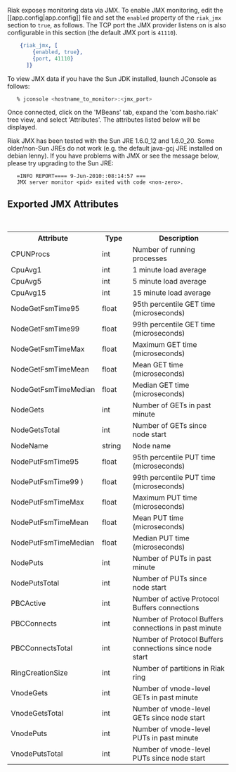 
  Riak exposes monitoring data via JMX.  To enable JMX monitoring, edit the
  [[app.config|app.config]] file and set the ```enabled``` property of the ```riak_jmx```
  section to ```true```, as follows.  The TCP port the JMX provider listens on
  is also configurable in this section (the default JMX port is ```41110```).

```erlang
    {riak_jmx, [
        {enabled, true},
        {port, 41110}
      ]}
```

   To view JMX data if you have the Sun JDK installed, launch JConsole
   as follows:

```bash
   % jconsole <hostname_to_monitor>:<jmx_port> 
```

   Once connected, click on the 'MBeans' tab, expand the 'com.basho.riak' 
   tree view, and select 'Attributes'.  The attributes listed below will
   be displayed.

   Riak JMX has been tested with the Sun JRE 1.6.0_12 and 1.6.0_20.  Some
   older/non-Sun JREs do not work (e.g. the default java-gcj JRE installed
   on debian lenny).  If you have problems with JMX or see the
   message below, please try upgrading to the Sun JRE:

```text
   =INFO REPORT==== 9-Jun-2010::08:14:57 ===
   JMX server monitor <pid> exited with code <non-zero>.
```

## Exported JMX Attributes 
<br>
<table>
    <tr>
        <th WIDTH="30%">Attribute</th>
        <th WIDTH="15%">Type</th>
        <th WIDTH="55%">Description</th>
    </tr>
    <tr>
        <td>CPUNProcs </td>
        <td>int
		</td>
        <td>Number of running processes      
		</td>
    </tr>
    <tr>
        <td>CpuAvg1 </td>
        <td>int
		</td>
        <td>1 minute load average      
		</td>
    </tr>
    <tr>
        <td>CpuAvg5 </td>
        <td>int
		</td>
        <td>5 minute load average      
		</td>
    </tr>
    <tr>
        <td>CpuAvg15  </td>
        <td>int
		</td>
        <td>15 minute load average                                       
		</td>
    </tr>
    <tr>
        <td>NodeGetFsmTime95 </td>
        <td>float
		</td>
        <td>95th percentile GET time (microseconds)    
		</td>
    </tr>
    <tr>
        <td>NodeGetFsmTime99</td>
        <td>float 
		</td>
        <td>99th percentile GET time (microseconds)           
		</td>
    </tr>
    <tr>
        <td>NodeGetFsmTimeMax</td>
        <td>float
		</td>
        <td>Maximum GET time (microseconds)    
		</td>
    </tr>
    <tr>
        <td>NodeGetFsmTimeMean</td>
        <td>float
		</td>
        <td>Mean GET time (microseconds)    
		</td>
    </tr>
    <tr>
        <td>NodeGetFsmTimeMedian</td>
        <td>float 
		</td>
        <td>Median GET time (microseconds)    
		</td>
    </tr>
    <tr>
        <td>NodeGets</td>
        <td>int
		</td>
        <td>Number of GETs in past minute   
		</td>
    </tr>
    <tr>
        <td>NodeGetsTotal  </td>
        <td>int
		</td>
        <td>Number of GETs since node start    
		</td>
    </tr>
    <tr>
        <td>NodeName</td>
        <td>string
		</td>
        <td>Node name    
		</td>
    </tr>
    <tr>
        <td>NodePutFsmTime95 </td>
        <td>float 
		</td>
        <td>95th percentile PUT time (microseconds)    
		</td>
    </tr>
    <tr>
        <td>NodePutFsmTime99 ) </td>
        <td>float 
		</td>
        <td>99th percentile PUT time (microseconds)    
		</td>
    </tr>
    <tr>
        <td>NodePutFsmTimeMax</td>
        <td>float
		</td>
        <td>Maximum PUT time (microseconds)     
		</td>
    </tr>
    <tr>
        <td>NodePutFsmTimeMean</td>
        <td>float 
		</td>
        <td>Mean PUT time (microseconds)   
		</td>
    </tr>
    <tr>
        <td>NodePutFsmTimeMedian</td>
        <td>float
		</td>
        <td>Median PUT time (microseconds) 
		</td>
    </tr>
    <tr>
        <td>NodePuts</td>
        <td>int
		</td>
        <td>Number of PUTs in past minute   
		</td>
    </tr>
    <tr>
        <td>NodePutsTotal </td>
        <td>int
		</td>
        <td>Number of PUTs since node start      
		</td>
    </tr>
    <tr>
        <td>PBCActive   </td>
        <td>int
		</td>
        <td>Number of active Protocol Buffers connections 
		</td>
    </tr>
    <tr>
        <td>PBCConnects </td>
        <td>int
		</td>
        <td>Number of Protocol Buffers connections in past minute     
		</td>
    </tr>
    <tr>
        <td>PBCConnectsTotal</td>
        <td>int
		</td>
        <td>Number of Protocol Buffers connections since node start 
		</td>
    </tr>
    <tr>
        <td>RingCreationSize </td>
        <td>int
		</td>
        <td>Number of partitions in Riak ring   
		</td>
    </tr>
    <tr>
        <td>VnodeGets  </td>
        <td>int
		</td>
        <td>Number of vnode-level GETs in past minute     
		</td>
    </tr>
    <tr>
        <td>VnodeGetsTotal</td>
        <td>int
		</td>
        <td>Number of vnode-level GETs since node start      
		</td>
    </tr>
    <tr>
        <td>VnodePuts   </td>
        <td>int
		</td>
        <td>Number of vnode-level PUTs in past minute      
		</td>
    </tr>
    <tr>
        <td>VnodePutsTotal</td>
        <td>int
		</td>
        <td>Number of vnode-level PUTs since node start  
		</td>
    </tr>

</table>
